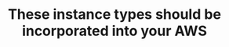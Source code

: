 ---
layout: answer
title: "These instance types should be incorporated into your AWS "
blurb: "<p>Spot Instances can add an immense amount of processing power to your environment while incurring minimal expense. But these should be a supplement to a"
quid: 100
---